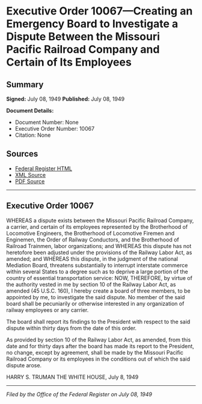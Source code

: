 # Executive Order 10067—Creating an Emergency Board to Investigate a Dispute Between the Missouri Pacific Railroad Company and Certain of Its Employees

## Summary

**Signed:** July 08, 1949
**Published:** July 08, 1949

**Document Details:**
- Document Number: None
- Executive Order Number: 10067
- Citation: None

## Sources
- [Federal Register HTML](https://www.presidency.ucsb.edu/documents/executive-order-10067-creating-emergency-board-investigate-dispute-between-the-missouri)
- [XML Source](None)
- [PDF Source](None)

---

## Executive Order 10067

WHEREAS a dispute exists between the Missouri Pacific Railroad Company, a carrier, and certain of its employees represented by the Brotherhood of Locomotive Engineers, the Brotherhood of Locomotive Firemen and Enginemen, the Order of Railway Conductors, and the Brotherhood of Railroad Trainmen, labor organizations; and
WHEREAS this dispute has not heretofore been adjusted under the provisions of the Railway Labor Act, as amended; and
WHEREAS this dispute, in the judgment of the national Mediation Board, threatens substantially to interrupt interstate commerce within several States to a degree such as to deprive a large portion of the country of essential transportation service:
NOW, THEREFORE, by virtue of the authority vested in me by section 10 of the Railway Labor Act, as amended (45 U.S.C. 160), I hereby create a board of three members, to be appointed by me, to investigate the said dispute. No member of the said board shall be pecuniarily or otherwise interested in any organization of railway employees or any carrier.

The board shall report its findings to the President with respect to the said dispute within thirty days from the date of this order.

As provided by section 10 of the Railway Labor Act, as amended, from this date and for thirty days after the board has made its report to the President, no change, except by agreement, shall be made by the Missouri Pacific Railroad Company or its employees in the conditions out of which the said dispute arose.

HARRY S. TRUMAN
THE WHITE HOUSE,
July 8, 1949

---

*Filed by the Office of the Federal Register on July 08, 1949*
